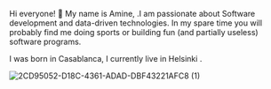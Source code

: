 Hi everyone! 👋
My name is Amine, .I am passionate about Software development and data-driven technologies. In my spare time you will probably find me doing sports or building fun (and partially useless) software programs.

I was born in Casablanca, I currently live in Helsinki .


![2CD95052-D18C-4361-ADAD-DBF43221AFC8 (1)](https://user-images.githubusercontent.com/58664810/228896559-08ef104b-cbd1-48bc-a975-2641fa7e959b.jpg)
